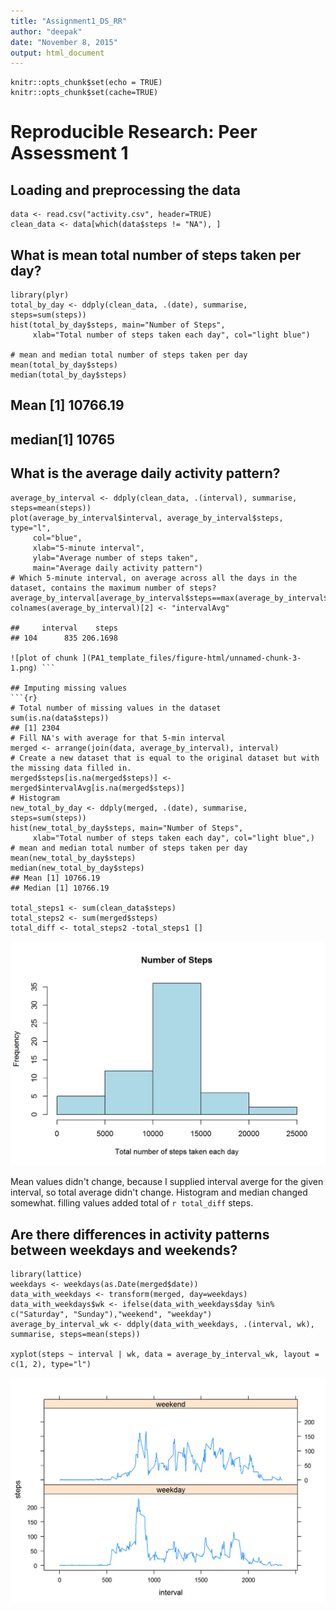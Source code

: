 ```yaml
---
title: "Assignment1_DS_RR"
author: "deepak"
date: "November 8, 2015"
output: html_document
---
```


```{r setup, include=FALSE}
knitr::opts_chunk$set(echo = TRUE)
knitr::opts_chunk$set(cache=TRUE)
```

# Reproducible Research: Peer Assessment 1

## Loading and preprocessing the data
```{r}
data <- read.csv("activity.csv", header=TRUE)
clean_data <- data[which(data$steps != "NA"), ]
```

## What is mean total number of steps taken per day?
```{r}
library(plyr)
total_by_day <- ddply(clean_data, .(date), summarise, steps=sum(steps))
hist(total_by_day$steps, main="Number of Steps", 
     xlab="Total number of steps taken each day", col="light blue")

# mean and median total number of steps taken per day
mean(total_by_day$steps)
median(total_by_day$steps)
```
## Mean [1] 10766.19

## median[1] 10765

## What is the average daily activity pattern?
```{r}
average_by_interval <- ddply(clean_data, .(interval), summarise, steps=mean(steps))
plot(average_by_interval$interval, average_by_interval$steps, type="l", 
     col="blue",
     xlab="5-minute interval", 
     ylab="Average number of steps taken",
     main="Average daily activity pattern")
# Which 5-minute interval, on average across all the days in the dataset, contains the maximum number of steps?
average_by_interval[average_by_interval$steps==max(average_by_interval$steps),]
colnames(average_by_interval)[2] <- "intervalAvg"

##     interval    steps
## 104      835 206.1698

![plot of chunk ](PA1_template_files/figure-html/unnamed-chunk-3-1.png) ```

## Imputing missing values
```{r}
# Total number of missing values in the dataset
sum(is.na(data$steps))
## [1] 2304
# Fill NA's with average for that 5-min interval
merged <- arrange(join(data, average_by_interval), interval)
# Create a new dataset that is equal to the original dataset but with the missing data filled in.
merged$steps[is.na(merged$steps)] <- merged$intervalAvg[is.na(merged$steps)]
# Histogram
new_total_by_day <- ddply(merged, .(date), summarise, steps=sum(steps))
hist(new_total_by_day$steps, main="Number of Steps", 
     xlab="Total number of steps taken each day", col="light blue",)
# mean and median total number of steps taken per day
mean(new_total_by_day$steps)
median(new_total_by_day$steps)
## Mean [1] 10766.19
## Median [1] 10766.19

total_steps1 <- sum(clean_data$steps)
total_steps2 <- sum(merged$steps)
total_diff <- total_steps2 -total_steps1 []
```
![plot of chunk](PA1_template_files/figure-html/unnamed-chunk-4-1.png) 

Mean values didn't change, because I supplied interval averge for the given interval, so total average didn't change. Histogram and median changed somewhat. filling values added total of `r total_diff` steps.

## Are there differences in activity patterns between weekdays and weekends?
```{r}
library(lattice)
weekdays <- weekdays(as.Date(merged$date))
data_with_weekdays <- transform(merged, day=weekdays)
data_with_weekdays$wk <- ifelse(data_with_weekdays$day %in% c("Saturday", "Sunday"),"weekend", "weekday")
average_by_interval_wk <- ddply(data_with_weekdays, .(interval, wk), summarise, steps=mean(steps))

xyplot(steps ~ interval | wk, data = average_by_interval_wk, layout = c(1, 2), type="l")
```
![plot of chunk](PA1_template_files/figure-html/unnamed-chunk-5-1.png) 










